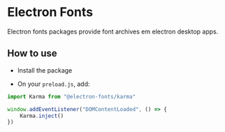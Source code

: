 # Electron Fonts

Electron fonts packages provide font archives em electron desktop apps.

## How to use

* Install the package

* On your `preload.js`, add:

```ts
import Karma from "@electron-fonts/karma"

window.addEventListener("DOMContentLoaded", () => {
    Karma.inject()
})
```